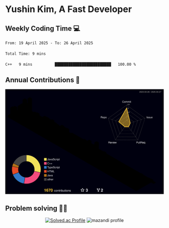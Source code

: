 # Yushin Kim, A Fast Developer

## Weekly Coding Time 💻

<!--START_SECTION:waka-->

```txt
From: 19 April 2025 - To: 26 April 2025

Total Time: 9 mins

C++   9 mins          █████████████████████████   100.00 %
```

<!--END_SECTION:waka-->

## Annual Contributions 🏃

![](./profile-3d-contrib/profile-night-rainbow.svg)

## Problem solving 👨‍💻

<div align="center">

[![Solved.ac Profile](http://mazassumnida.wtf/api/v2/generate_badge?boj=kys010306)](https://solved.ac/kys010306)
![mazandi profile](http://mazandi.herokuapp.com/api?handle=kys010306&theme=dark)

</div>
